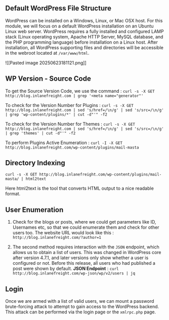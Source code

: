 ## Default WordPress File Structure

WordPress can be installed on a Windows, Linux, or Mac OSX host. For this module, we will focus on a default WordPress installation on an Ubuntu Linux web server. WordPress requires a fully installed and configured LAMP stack (Linux operating system, Apache HTTP Server, MySQL database, and the PHP programming language) before installation on a Linux host. After installation, all WordPress supporting files and directories will be accessible in the webroot located at `/var/www/html`.

![[Pasted image 20250623181121.png]]

## WP Version - Source Code 
To get the Source Version Code, we use the command : `curl -s -X GET http://blog.inlanefreight.com | grep '<meta name="generator"'`

To check for the Version Number for Plugins : `curl -s -X GET http://blog.inlanefreight.com | sed 's/href=/\n/g' | sed 's/src=/\n/g' | grep 'wp-content/plugins/*' | cut -d"'" -f2`

To check for the Version Number for Themes : `curl -s -X GET http://blog.inlanefreight.com | sed 's/href=/\n/g' | sed 's/src=/\n/g' | grep 'themes' | cut -d"'" -f2`

To perform Plugins Active Enumeration : `curl -I -X GET http://blog.inlanefreight.com/wp-content/plugins/mail-masta`

## Directory Indexing
```shell-session
curl -s -X GET http://blog.inlanefreight.com/wp-content/plugins/mail-masta/ | html2text
```
Here html2text is the tool that converts HTML output to a nice readable format.

## User Enumeration
1. Check for the blogs or posts, where we could get parameters like ID, Usernames etc, so that we could enumerate them and check for other users too. The website URL would look like this : `http://blog.inlanefreight.com/?author=1`

2. The second method requires interaction with the `JSON` endpoint, which allows us to obtain a list of users. This was changed in WordPress core after version 4.7.1, and later versions only show whether a user is configured or not. Before this release, all users who had published a post were shown by default.
	**JSON Endpoint** : `curl http://blog.inlanefreight.com/wp-json/wp/v2/users | jq`


## Login
Once we are armed with a list of valid users, we can mount a password brute-forcing attack to attempt to gain access to the WordPress backend. This attack can be performed via the login page or the `xmlrpc.php` page.

